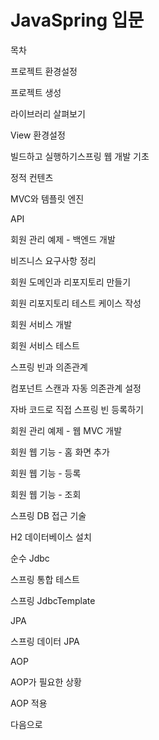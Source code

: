 # JavaSpring 입문

목차

프로젝트 환경설정

프로젝트 생성

라이브러리 살펴보기

View 환경설정

빌드하고 실행하기스프링 웹 개발 기초

정적 컨텐츠

MVC와 템플릿 엔진

API

회원 관리 예제 - 백엔드 개발

비즈니스 요구사항 정리

회원 도메인과 리포지토리 만들기

회원 리포지토리 테스트 케이스 작성

회원 서비스 개발

회원 서비스 테스트

스프링 빈과 의존관계

컴포넌트 스캔과 자동 의존관계 설정

자바 코드로 직접 스프링 빈 등록하기

회원 관리 예제 - 웹 MVC 개발

회원 웹 기능 - 홈 화면 추가

회원 웹 기능 - 등록

회원 웹 기능 - 조회

스프링 DB 접근 기술

H2 데이터베이스 설치

순수 Jdbc

스프링 통합 테스트

스프링 JdbcTemplate

JPA

스프링 데이터 JPA

AOP

AOP가 필요한 상황

AOP 적용

다음으로

